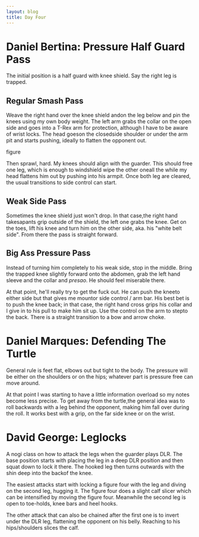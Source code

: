 ```yaml
---
layout: blog
title: Day Four
---
```

# Daniel Bertina: Pressure Half Guard Pass

The initial position is a half guard with knee shield. Say the right leg is trapped.

## Regular Smash Pass

Weave the right hand over the knee shield andon the leg below and pin the knees using my own body weight. The left arm grabs the collar on the open side and goes into a T-Rex arm for protection, although I have to be aware of wrist locks. The head goeson the closedside shoulder or under the arm pit and starts pushing, ideally to flatten the opponent out.

figure

Then sprawl, hard. My knees should align with the guarder. This should free one leg, which is enough to windshield wipe the other oneall the while my head flattens him out by pushing into his armpit. Once both leg are cleared, the usual transitions to side control can start.

## Weak Side Pass

Sometimes the knee shield just won't drop. In that case,the right hand takesapants grip outside of the shield, the left one grabs the knee. Get on the toes, lift his knee and turn him on the other side, aka. his "white belt side". From there the pass is straight forward.

## Big Ass Pressure Pass

Instead of turning him completely to his weak side, stop in the middle. Bring the trapped knee slightly forward onto the abdomen, grab the left hand sleeve and the collar and *presao*. He should feel miserable there.

At that point, he'll really try to get the fuck out. He can push the kneeto either side but that gives me mountor side control / arm bar. His best bet is to push the knee back; in that case, the right hand cross grips his collar and I give in to his pull to make him sit up. Use the control on the arm to stepto the back. There is a straight transition to a bow and arrow choke.


# Daniel Marques: Defending The Turtle

General rule is feet flat, elbows out but tight to the body. The pressure will be either on the shoulders or on the hips; whatever part is pressure free can move around.

At that point I was starting to have a little information overload so my notes become less precise. To get away from the turtle,the general idea was  to roll backwards with a leg behind the opponent, making him fall over during the roll. It works best with a grip, on the far side knee or on the wrist.


# David George: Leglocks

A nogi class on how to attack the legs when the guarder plays DLR. The base position starts with placing the leg in a deep DLR position and then squat down to lock it there. The hooked leg then turns outwards with the shin deep into the backof the knee.

The easiest attacks start with locking a figure four with the leg and diving on the second leg, hugging it. The figure four does a slight calf slicer which can be intensified by moving the figure four. Meanwhile the second leg is open to toe-holds, knee bars and heel hooks.

The other attack that can also be chained after the first one is to invert under the DLR leg, flattening the opponent on his belly. Reaching to his hips/shoulders slices the calf.